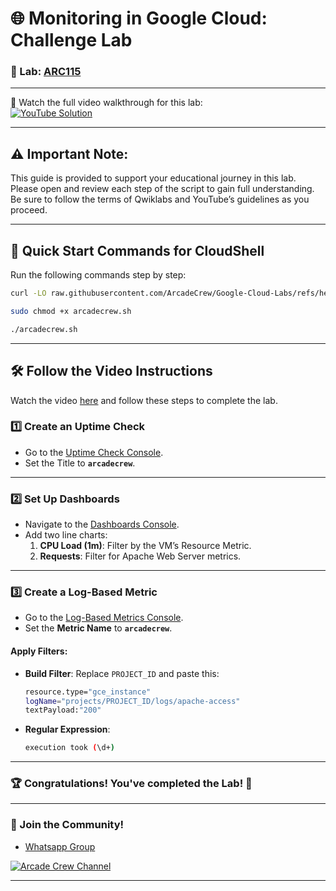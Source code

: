# 🌐 Monitoring in Google Cloud: Challenge Lab 

### 📖 Lab: [ARC115](https://www.cloudskillsboost.google/focuses/63855?parent=catalog)

--- 

🎥 Watch the full video walkthrough for this lab:  
[![YouTube Solution](https://img.shields.io/badge/YouTube-Watch%20Solution-red?style=flat&logo=youtube)](https://www.youtube.com/watch?v=wjSrI-UHmM8)

---
## ⚠️ **Important Note:**
This guide is provided to support your educational journey in this lab. Please open and review each step of the script to gain full understanding. Be sure to follow the terms of Qwiklabs and YouTube’s guidelines as you proceed.

---

## 🚀 Quick Start Commands for CloudShell  
Run the following commands step by step:  

```bash
curl -LO raw.githubusercontent.com/ArcadeCrew/Google-Cloud-Labs/refs/heads/main/Monitoring%20in%20Google%20Cloud%20Challenge%20Lab/arcadecrew.sh

sudo chmod +x arcadecrew.sh

./arcadecrew.sh
```

---

## 🛠️ Follow the Video Instructions  
Watch the video [here](https://www.youtube.com/watch?v=wjSrI-UHmM8) and follow these steps to complete the lab.  

### 1️⃣ **Create an Uptime Check**  
- Go to the [Uptime Check Console](https://console.cloud.google.com/monitoring/uptime/create?).  
- Set the Title to **`arcadecrew`**.  

---

### 2️⃣ **Set Up Dashboards**  
- Navigate to the [Dashboards Console](https://console.cloud.google.com/monitoring/dashboards?).  
- Add two line charts:  
  1. **CPU Load (1m)**: Filter by the VM’s Resource Metric.  
  2. **Requests**: Filter for Apache Web Server metrics.  

---

### 3️⃣ **Create a Log-Based Metric**  
- Go to the [Log-Based Metrics Console](https://console.cloud.google.com/logs/metrics/edit?).  
- Set the **Metric Name** to **`arcadecrew`**.  

#### Apply Filters:  
- **Build Filter**: Replace `PROJECT_ID` and paste this:  
  ```bash
  resource.type="gce_instance"
  logName="projects/PROJECT_ID/logs/apache-access"
  textPayload:"200"
  ```  

- **Regular Expression**:  
  ```bash
  execution took (\d+)
  ```

---

### 🏆 Congratulations! You've completed the Lab! 🎉

---

### 🤝 Join the Community!

- [Whatsapp Group](https://chat.whatsapp.com/FbVg9NI6Dp4CzfdsYmy0AE)  

[![Arcade Crew Channel](https://img.shields.io/badge/YouTube-Arcade%20Crew-red?style=flat&logo=youtube)](https://www.youtube.com/@Arcade61432)

---
